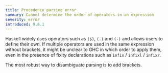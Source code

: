 ```yaml
---
title: Precedence parsing error
summary: Cannot determine the order of operators in an expression
severity: error
introduced: 9.6.1
---
```


Haskell widely uses operators such as `($)`, `(.)` and `(-)` and allows users to define their own. If multiple operators are used in the same expression without brackets, it might be unclear to GHC in which order to apply them, even in the presence of fixity declarations such as `infix` / `infixl` / `infixr`.

The most robust way to disambiguate parsing is to add brackets.
